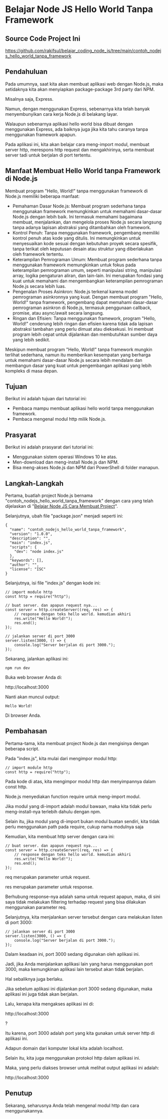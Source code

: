 # Belajar Node JS Hello World Tanpa Framework

## Source Code Project Ini

https://github.com/rakifsul/belajar_coding_node_js/tree/main/contoh_nodejs_hello_world_tanpa_framework

## Pendahuluan

Pada umumnya, saat kita akan membuat aplikasi web dengan Node.js, maka setidaknya kita akan menyiapkan package-package 3rd party dari NPM.

Misalnya saja, Express.

Namun, dengan menggunakan Express, sebenarnya kita telah banyak menyembunyikan cara kerja Node.js di belakang layar.

Walaupun sebenarnya aplikasi hello world bisa dibuat dengan menggunakan Express, ada baiknya juga jika kita tahu caranya tanpa menggunakan framework apapun.

Pada aplikasi ini, kita akan belajar cara meng-import modul, membuat server http, merespons http request dan mengakhirinya, serta membuat server tadi untuk berjalan di port tertentu.

## Manfaat Membuat Hello World tanpa Framework di Node.js

Membuat program "Hello, World!" tanpa menggunakan framework di Node.js memiliki beberapa manfaat:

-   Pemahaman Dasar Node.js: Membuat program sederhana tanpa menggunakan framework memungkinkan untuk memahami dasar-dasar Node.js dengan lebih baik. Ini termasuk memahami bagaimana membuat, menjalankan, dan mengelola proses Node.js secara langsung tanpa adanya lapisan abstraksi yang ditambahkan oleh framework.
-   Kontrol Penuh: Tanpa menggunakan framework, pengembang memiliki kontrol penuh atas kode yang ditulis. Ini memungkinkan untuk menyesuaikan kode sesuai dengan kebutuhan proyek secara spesifik, tanpa terikat oleh keputusan desain atau struktur yang diberlakukan oleh framework tertentu.
-   Keterampilan Pemrograman Umum: Membuat program sederhana tanpa menggunakan framework memungkinkan untuk fokus pada keterampilan pemrograman umum, seperti manipulasi string, manipulasi array, logika pengaturan aliran, dan lain-lain. Ini merupakan fondasi yang kuat untuk memahami dan mengembangkan keterampilan pemrograman Node.js secara lebih luas.
-   Pengenalan Proses Asinkron: Node.js terkenal karena model pemrograman asinkronnya yang kuat. Dengan membuat program "Hello, World!" tanpa framework, pengembang dapat memahami dasar-dasar pemrograman asinkron di Node.js, termasuk penggunaan callback, promise, atau async/await secara langsung.
-   Ringan dan Efisien: Tanpa menggunakan framework, program "Hello, World!" cenderung lebih ringan dan efisien karena tidak ada lapisan abstraksi tambahan yang perlu dimuat atau dieksekusi. Ini membuat program lebih cepat untuk dijalankan dan membutuhkan sumber daya yang lebih sedikit.

Meskipun membuat program "Hello, World!" tanpa framework mungkin terlihat sederhana, namun itu memberikan kesempatan yang berharga untuk memahami dasar-dasar Node.js secara lebih mendalam dan membangun dasar yang kuat untuk pengembangan aplikasi yang lebih kompleks di masa depan.

## Tujuan

Berikut ini adalah tujuan dari tutorial ini:

-   Pembaca mampu membuat aplikasi hello world tanpa menggunakan framework.
-   Pembaca mengenal modul http milik Node.js.

## Prasyarat

Berikut ini adalah prasyarat dari tutorial ini:

-   Menggunakan sistem operasi Windows 10 ke atas.
-   Men-download dan meng-install Node.js dan NPM.
-   Bisa meng-akses Node.js dan NPM dari PowerShell di folder manapun.

## Langkah-Langkah

Pertama, buatlah project Node.js bernama "contoh_nodejs_hello_world_tanpa_framework" dengan cara yang telah dijelaskan di "[Belajar Node JS Cara Membuat Project](https://github.com/rakifsul/belajar_coding_node_js/blob/main/Belajar-Node-JS-Cara-Membuat-Project.md)".

Selanjutnya, ubah file "package.json" menjadi seperti ini:

```
{
  "name": "contoh_nodejs_hello_world_tanpa_framework",
  "version": "1.0.0",
  "description": "",
  "main": "index.js",
  "scripts": {
    "dev": "node index.js"
  },
  "keywords": [],
  "author": "",
  "license": "ISC"
}
```

Selanjutnya, isi file "index.js" dengan kode ini:

```
// import module http
const http = require("http");

// buat server. dan apapun request nya...
const server = http.createServer((req, res) => {
    // response dengan teks hello world. kemudian akhiri
    res.write("Hello World!");
    res.end();
});

// jalankan server di port 3000
server.listen(3000, () => {
    console.log("Server berjalan di port 3000.");
});
```

Sekarang, jalankan aplikasi ini:

```
npm run dev
```

Buka web browser Anda di:

http://localhost:3000

Nanti akan muncul output:

```
Hello World!
```

Di browser Anda.

## Pembahasan

Pertama-tama, kita membuat project Node.js dan mengisinya dengan beberapa script.

Pada "index.js", kita mulai dari mengimpor modul http:

```
// import module http
const http = require("http");
```

Pada kode di atas, kita mengimpor modul http dan menyimpannya dalam const http.

Node.js menyediakan function require untuk meng-import modul.

Jika modul yang di-import adalah modul bawaan, maka kita tidak perlu meng-install-nya terlebih dahulu dengan npm.

Selain itu, jika modul yang di-import bukan modul buatan sendiri, kita tidak perlu menggunakan path pada require, cukup nama modulnya saja

Kemudian, kita membuat http server dengan cara ini:

```
// buat server. dan apapun request nya...
const server = http.createServer((req, res) => {
    // response dengan teks hello world. kemudian akhiri
    res.write("Hello World!");
    res.end();
});
```

req merupakan parameter untuk request.

res merupakan parameter untuk response.

Berhubung response-nya adalah sama untuk request apapun, maka, di sini saya tidak melakukan filtering terhadap request yang bisa dilakukan menggunakan parameter req.

Selanjutnya, kita menjalankan server tersebut dengan cara melakukan listen di port 3000:

```
// jalankan server di port 3000
server.listen(3000, () => {
    console.log("Server berjalan di port 3000.");
});
```

Dalam keadaan ini, port 3000 sedang digunakan oleh aplikasi ini.

Jadi, jika Anda menjalankan aplikasi lain yang harus menggunakan port 3000, maka kemungkinan aplikasi lain tersebut akan tidak berjalan.

Hal sebaliknya juga berlaku.

Jika sebelum aplikasi ini dijalankan port 3000 sedang digunakan, maka aplikasi ini juga tidak akan berjalan.

Lalu, kenapa kita mengakses aplikasi ini di:

http://localhost:3000

?

Itu karena, port 3000 adalah port yang kita gunakan untuk server http di aplikasi ini.

Adapun domain dari komputer lokal kita adalah localhost.

Selain itu, kita juga menggunakan protokol http dalam aplikasi ini.

Maka, yang perlu diakses browser untuk melihat output aplikasi ini adalah:

http://localhost:3000

## Penutup

Sekarang, seharusnya Anda telah mengenal modul http dan cara menggunakannya.
